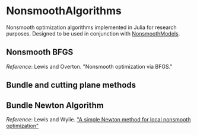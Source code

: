 # NonsmoothAlgorithms

Nonsmooth optimization algorithms implemented in Julia for research purposes.
Designed to be used in conjunction with [NonsmoothModels](https://github.com/calvinwylie/NonsmoothModels).

## Nonsmooth BFGS
*Reference*: Lewis and Overton. "Nonsmooth optimization via BFGS."

## Bundle and cutting plane methods

## Bundle Newton Algorithm
*Reference*: Lewis and Wylie. ["A simple Newton method for local nonsmooth optimization"](https://arxiv.org/abs/1907.11742)
